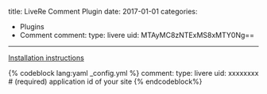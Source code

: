 title: LiveRe Comment Plugin
date: 2017-01-01
categories:
- Plugins
- Comment
comment:
    type: livere
    uid: MTAyMC8zNTExMS8xMTY0Ng==
---

[Installation instructions](https://livere.com/insight/myCode)

{% codeblock lang:yaml _config.yml %}
comment:
    type: livere
    uid: xxxxxxxx           # (required) application id of your site
{% endcodeblock%}